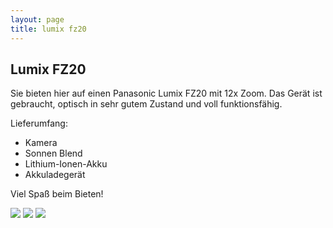 ```yaml
---
layout: page
title: lumix fz20
---
```


## Lumix FZ20

Sie bieten hier auf einen Panasonic Lumix FZ20 mit 12x Zoom. Das
Gerät ist gebraucht, optisch in sehr gutem Zustand und voll funktionsfähig.

Lieferumfang:

- Kamera
- Sonnen Blend 
- Lithium-Ionen-Akku
- Akkuladegerät

Viel Spaß beim Bieten!

![](http://ruvido.github.io/ebay/img/lumix-1.jpeg)
![](http://ruvido.github.io/ebay/img/lumix-2.jpeg)
![](http://ruvido.github.io/ebay/img/lumix-3.jpeg)